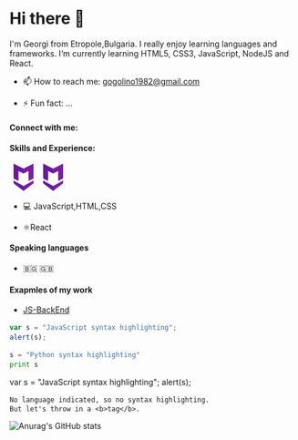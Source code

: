 # Hi there 👋 

I'm Georgi from Etropole,Bulgaria. I really enjoy learning languages and frameworks.
I’m currently learning HTML5, CSS3, JavaScript, NodeJS and React.


- 📫 How to reach me: gogolino1982@gmail.com

- ⚡ Fun fact: ...
#### Connect with me:

####  Skills and Experience:
![alt text][logo] ![alt text][logo]

[logo]: https://github.com/adam-p/markdown-here/raw/master/src/common/images/icon48.png "Logo Title Text 2"
- 💻 JavaScript,HTML,CSS

- ⚛️React
#### Speaking languages
- 🇧🇬 🇬🇧

#### Exapmles of my work
- [JS-BackEnd](https://github.com/baiGeorgi1/JS-BackEnd-Exam)

```javascript
var s = "JavaScript syntax highlighting";
alert(s);
```
 
```python
s = "Python syntax highlighting"
print s
```
 var s = "JavaScript syntax highlighting";
alert(s);
```
No language indicated, so no syntax highlighting. 
But let's throw in a <b>tag</b>.
```

![Anurag's GitHub stats](https://github-readme-stats.vercel.app/api?username=baiGeorgi1&theme=prussian)
